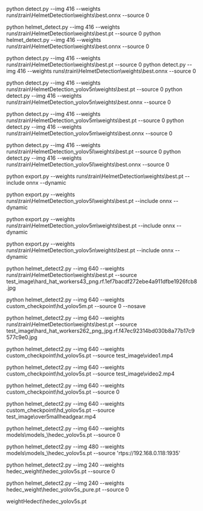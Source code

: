 

python detect.py --img 416 --weights runs\train\HelmetDetection\weights\best.onnx --source 0

python helmet_detect.py --img 416 --weights runs\train\HelmetDetection\weights\best.pt --source 0
python helmet_detect.py --img 416 --weights runs\train\HelmetDetection\weights\best.onnx --source 0

python detect.py --img 416 --weights runs\train\HelmetDetection\weights\best.pt --source 0
python detect.py --img 416 --weights runs\train\HelmetDetection\weights\best.onnx --source 0

python detect.py --img 416 --weights runs\train\HelmetDetection_yolov5n\weights\best.pt --source 0
python detect.py --img 416 --weights runs\train\HelmetDetection_yolov5n\weights\best.onnx --source 0

python detect.py --img 416 --weights runs\train\HelmetDetection_yolov5m\weights\best.pt --source 0
python detect.py --img 416 --weights runs\train\HelmetDetection_yolov5m\weights\best.onnx --source 0

python detect.py --img 416 --weights runs\train\HelmetDetection_yolov5l\weights\best.pt --source 0
python detect.py --img 416 --weights runs\train\HelmetDetection_yolov5l\weights\best.onnx --source 0

python export.py --weights runs\train\HelmetDetection\weights\best.pt --include onnx --dynamic

python export.py --weights runs\train\HelmetDetection_yolov5l\weights\best.pt --include onnx --dynamic

python export.py --weights runs\train\HelmetDetection_yolov5m\weights\best.pt --include onnx --dynamic

python export.py --weights runs\train\HelmetDetection_yolov5n\weights\best.pt --include onnx --dynamic

python helmet_detect2.py --img 640 --weights runs\train\HelmetDetection\weights\best.pt --source test_image\hard_hat_workers43_png.rf.1ef7bacdf272ebe4a911dfbe1926fcb8.jpg

python helmet_detect2.py --img 640 --weights custom_checkpoint\hd_yolov5m.pt --source 0 --nosave


python helmet_detect2.py --img 640 --weights runs\train\HelmetDetection\weights\best.pt --source test_image\hard_hat_workers262_png_jpg.rf.f47ec92314bd030b8a77b17c9577c9e0.jpg

python helmet_detect2.py --img 640 --weights custom_checkpoint\hd_yolov5s.pt --source test_image\video1.mp4

python helmet_detect2.py --img 640 --weights custom_checkpoint\hd_yolov5s.pt --source test_image\video2.mp4

python helmet_detect2.py --img 640 --weights custom_checkpoint\hd_yolov5s.pt --source 0

python helmet_detect2.py --img 640 --weights custom_checkpoint\hd_yolov5s.pt --source test_image\over5mallheadgear.mp4

python helmet_detect2.py --img 640 --weights models\models_\hedec_yolov5s.pt --source 0


python helmet_detect2.py --img 480 --weights models\models_\hedec_yolov5s.pt --source 'rtps://192.168.0.118:1935'

python helmet_detect2.py --img 240 --weights hedec_weight\hedec_yolov5s.pt --source 0

python helmet_detect2.py --img 240 --weights hedec_weight\hedec_yolov5s_pure.pt --source 0

weightHedect\hedec_yolov5s.pt